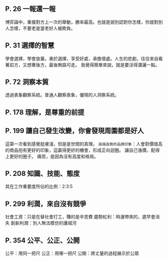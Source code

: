 ## P. 26  一報還一報
博弈論中，重複對方上一次的舉動，勝率最高。也就是說別認對你怎樣，你就對別人怎樣，不要老是當老好人被欺負。

## P. 31  選擇的智慧
學會選擇，學會放棄。勇於選擇，享受好處，承擔壞處。人生的悲劇，往往來自看著前方，又想著後方，最後無路可走。 我覺得簡單來說，就是要活得瀟灑一點。

## P. 72  洞察本質
 透過表象觀察系統。普通人觀察表象，優現的人洞察系統。

## P. 178  理解，是尊重的前提

## P. 199 讓自己發生改變，你會發現周圍都是好人
這第一次看到感覺挺膚淺，但是是世間的真理。
`高端高質的品牌印象`：人會對價值高的商品抱有更好的印象，這贏得更好的機會，形成正向迴圈。
讓自己漲價，配得上更好的圈子。
痛苦，是因為沒有高度和格局。

## P. 208  知識、技能、態度
其在工作重要度所佔的比例：2:3:5

## P. 299  利潤，來自沒有競爭
社會工資：只是在替社會打工，賺的是辛苦費
趨勢紅利：時運帶來的，遲早會消失
創新利潤：別人無法模仿的護城河

## P. 354 公平、公正、公開
公平：用同一把尺
公正：用哪一把尺
公開：將丈量的過程展示於公眾